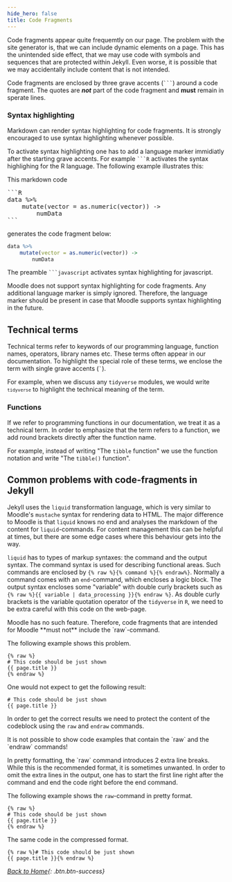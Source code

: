 ```yaml
---
hide_hero: false
title: Code Fragments
---
```


Code fragments appear quite frequemtly on our page. The problem with the site generator is, that we can include dynamic elements on a page. This has the unintended side effect, that we may use code with symbols and sequences that are protected within Jekyll. Even worse, it is possible that we may accidentally include content that is not intended. 

Code fragments are enclosed by three grave accents (<code>```</code>) around a code fragment. The quotes are ***not*** part of the code fragment and **must** remain in sperate lines. 

### Syntax highlighting

Markdown can render syntax highlighting for code fragments. It is strongly encouraged to use syntax highlighting whenever possible.

To activate syntax highlighting one has to add a language marker immidiatly after the starting grave accents. For example <code>```R</code> activates the syntax highlighing for the R language. The following example illustrates this: 

This markdown code 

<pre>
```R
data %>% 
    mutate(vector = as.numeric(vector)) -> 
        numData
```
</pre>

generates the code fragment below:

```R
data %>% 
    mutate(vector = as.numeric(vector)) -> 
        numData
```


The preamble <code>```javascript</code> activates syntax highlighting for javascript. 

<p class="alert alert-warning" markdown=1>Moodle does not support syntax highlighting for code fragments. Any additional language marker is simply ignored. Therefore, the language marker should be present in case that Moodle supports syntax highlighting in the future.</p>


## Technical terms

Technical terms refer to keywords of our programming language, function names, operators, library names etc. These terms often appear in our documentation. To highlight the special role of these terms, we enclose the term with single grave accents (<code>`</code>). 

For example, when we discuss any `tidyverse` modules, we would write <code>`tidyverse`</code> to highlight the technical meaning of the term. 

### Functions

If we refer to programming functions in our documentation, we treat it as a technical term. In order to emphasize that the term refers to a function, we add round brackets directly after the function name. 

For example, instead of writing "The `tibble` function" we use the function notation and write "The `tibble()` function". 

## Common problems with code-fragments in Jekyll

Jekyll uses the `liquid` transformation language, which is very similar to Moodle's `mustache` syntax for rendering data to HTML. The major difference to Moodle is that `liquid` knows no end and analyses the markdown of the content for `liquid`-commands. For content management this can be helpful at times, but there are some edge cases where this behaviour gets into the way. 

`liquid` has to types of markup syntaxes: the command and the output syntax. The command syntax is used for describing functional areas. Such commands are enclosed by `{% raw %}{% command %}{% endraw%}`. Normally a command comes with an `end`-command, which encloses a logic block. The output syntax encloses some "variable" with double curly brackets such as `{% raw %}{{ variable | data_processing }}{% endraw %}`. As double curly brackets is the variable quotation operator of the `tidyverse` in `R`, we need to be extra careful with this code on the web-page.

<p class="alert alert-warning" markdown=1>Moodle has no such feature. Therefore, code fragments that are intended for Moodle **must not** include the `raw`-command. </p>

The following example shows this problem. 

```
{% raw %}
# This code should be just shown
{{ page.title }}
{% endraw %}
```

One would not expect to get the following result: 

```
# This code should be just shown
{{ page.title }}
```

In order to get the correct results we need to protect the content of the codeblock using the `raw` and `endraw` commands. 

<p class="alert alert-danger" markdown=1>It is not possible to show code examples that contain the `raw` and the `endraw` commands!</p>

<p class="alert alert-warning" markdown=1>
In pretty formatting, the `raw` command introduces 2 extra line breaks. While this is the recommended format, it is sometimes unwanted. In order to omit the extra lines in the output, one has to start the first line right after the command and end the code right before the end command. 
</p>


The following example shows the `raw`-command in pretty format. 

```
{% raw %}
# This code should be just shown
{{ page.title }}
{% endraw %}
```

The same code in the compressed format.  


```
{% raw %}# This code should be just shown
{{ page.title }}{% endraw %}
```
[<i class="fa fa-home"/> Back to Home](https://www.dxi.ai/tmppages/){: .btn.btn-success}
